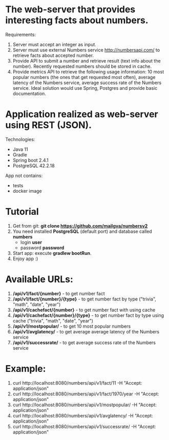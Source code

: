 # The web-server that provides interesting facts about numbers.
Requirements:
1. Server must accept an integer as input.
2. Server must use external Numbers service http://numbersapi.com/ to retrieve facts about accepted number.
3. Provide API to submit a number and retrieve result (text info about the number). Recently requested numbers should be stored in cache.
4. Provide metrics API to retrieve the following usage information: 10 most popular numbers (the ones that get requested most often), average latency of the Numbers service, average success rate of the Numbers service.
   Ideal solution would use Spring, Postgres and provide basic documentation.

# Application realized as web-server using REST (JSON). 
Technologies:
- Java 11
- Gradle  
- Spring boot 2.4.1
- PostgreSQL 42.2.18

App not contains:
- tests
- docker image

# Tutorial
1. Get from git: **git clone https://github.com/mailgva/numbersv2**
2. You need installed **PostgreSQL** (default port) and database called **numbers**
   - login **user**
   - password **password**
3. Start app: execute  **gradlew bootRun**.  
4. Enjoy app :)

# Available URLs:
1. **/api/v1/fact/{number}** - to get number fact 
2. **/api/v1/fact/{number}/{type}** - to get number fact by type ("trivia", "math", "date", "year")
3. **/api/v1/cachefact/{number}** - to get number fact with using cache
4. **/api/v1/cachefact/{number}/{type}** - to get number fact by type using cache ("trivia", "math", "date", "year")
5. **/api/v1/mostpopular/** - to get 10 most popular numbers
6. **/api/v1/avglatency/** - to get average average latency of the Numbers service
7. **/api/v1/successrate/** - to get average success rate of the Numbers service

# Example:
1. curl http://localhost:8080/numbers/api/v1/fact/11 -H "Accept: application/json"
2. curl http://localhost:8080/numbers/api/v1/fact/1970/year -H "Accept: application/json"
3. curl http://localhost:8080/numbers/api/v1/mostpopular/ -H "Accept: application/json"
4. curl http://localhost:8080/numbers/api/v1/avglatency/ -H "Accept: application/json"
5. curl http://localhost:8080/numbers/api/v1/successrate/ -H "Accept: application/json"
